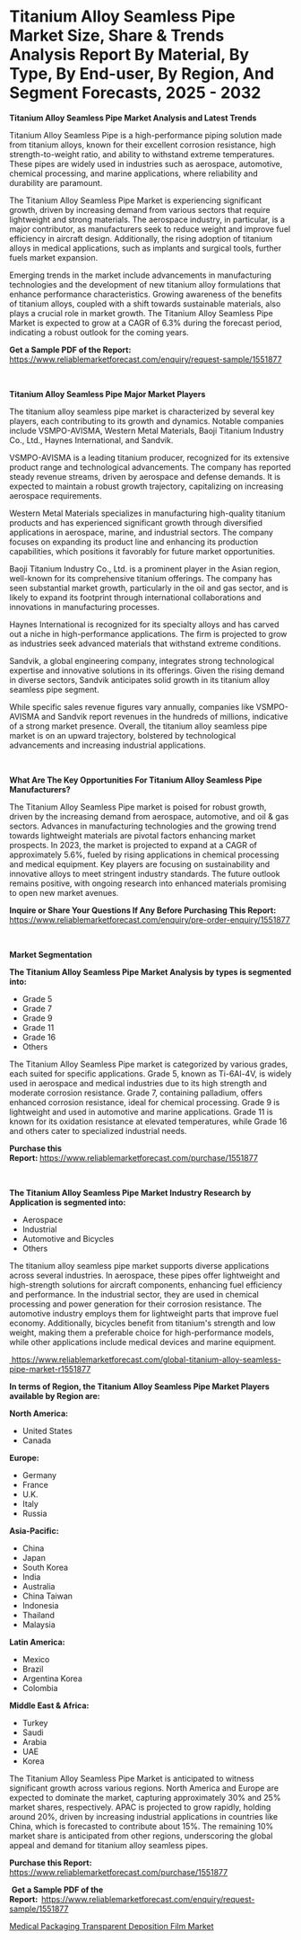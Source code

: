 <p><h1>Titanium Alloy Seamless Pipe Market Size, Share & Trends Analysis Report By Material, By Type, By End-user, By Region, And Segment Forecasts, 2025 - 2032</h1></p><p><strong>Titanium Alloy Seamless Pipe Market Analysis and Latest Trends</strong></p>
<p><p>Titanium Alloy Seamless Pipe is a high-performance piping solution made from titanium alloys, known for their excellent corrosion resistance, high strength-to-weight ratio, and ability to withstand extreme temperatures. These pipes are widely used in industries such as aerospace, automotive, chemical processing, and marine applications, where reliability and durability are paramount.</p><p>The Titanium Alloy Seamless Pipe Market is experiencing significant growth, driven by increasing demand from various sectors that require lightweight and strong materials. The aerospace industry, in particular, is a major contributor, as manufacturers seek to reduce weight and improve fuel efficiency in aircraft design. Additionally, the rising adoption of titanium alloys in medical applications, such as implants and surgical tools, further fuels market expansion.</p><p>Emerging trends in the market include advancements in manufacturing technologies and the development of new titanium alloy formulations that enhance performance characteristics. Growing awareness of the benefits of titanium alloys, coupled with a shift towards sustainable materials, also plays a crucial role in market growth. The Titanium Alloy Seamless Pipe Market is expected to grow at a CAGR of 6.3% during the forecast period, indicating a robust outlook for the coming years.</p></p>
<p><strong>Get a Sample PDF of the Report:&nbsp;</strong> <a href="https://www.reliablemarketforecast.com/enquiry/request-sample/1551877?utm_campaign=1903&utm_medium=2&utm_source=Github&utm_content=ia&utm_term=01022025&utm_id=titanium-alloy-seamless-pipe">https://www.reliablemarketforecast.com/enquiry/request-sample/1551877</a></p>
<p>&nbsp;</p>
<p><strong>Titanium Alloy Seamless Pipe Major Market Players</strong></p>
<p><p>The titanium alloy seamless pipe market is characterized by several key players, each contributing to its growth and dynamics. Notable companies include VSMPO-AVISMA, Western Metal Materials, Baoji Titanium Industry Co., Ltd., Haynes International, and Sandvik.</p><p>VSMPO-AVISMA is a leading titanium producer, recognized for its extensive product range and technological advancements. The company has reported steady revenue streams, driven by aerospace and defense demands. It is expected to maintain a robust growth trajectory, capitalizing on increasing aerospace requirements.</p><p>Western Metal Materials specializes in manufacturing high-quality titanium products and has experienced significant growth through diversified applications in aerospace, marine, and industrial sectors. The company focuses on expanding its product line and enhancing its production capabilities, which positions it favorably for future market opportunities.</p><p>Baoji Titanium Industry Co., Ltd. is a prominent player in the Asian region, well-known for its comprehensive titanium offerings. The company has seen substantial market growth, particularly in the oil and gas sector, and is likely to expand its footprint through international collaborations and innovations in manufacturing processes.</p><p>Haynes International is recognized for its specialty alloys and has carved out a niche in high-performance applications. The firm is projected to grow as industries seek advanced materials that withstand extreme conditions.</p><p>Sandvik, a global engineering company, integrates strong technological expertise and innovative solutions in its offerings. Given the rising demand in diverse sectors, Sandvik anticipates solid growth in its titanium alloy seamless pipe segment.</p><p>While specific sales revenue figures vary annually, companies like VSMPO-AVISMA and Sandvik report revenues in the hundreds of millions, indicative of a strong market presence. Overall, the titanium alloy seamless pipe market is on an upward trajectory, bolstered by technological advancements and increasing industrial applications.</p></p>
<p>&nbsp;</p>
<p><strong>What Are The Key Opportunities For Titanium Alloy Seamless Pipe Manufacturers?</strong></p>
<p><p>The Titanium Alloy Seamless Pipe market is poised for robust growth, driven by the increasing demand from aerospace, automotive, and oil & gas sectors. Advances in manufacturing technologies and the growing trend towards lightweight materials are pivotal factors enhancing market prospects. In 2023, the market is projected to expand at a CAGR of approximately 5.6%, fueled by rising applications in chemical processing and medical equipment. Key players are focusing on sustainability and innovative alloys to meet stringent industry standards. The future outlook remains positive, with ongoing research into enhanced materials promising to open new market avenues.</p></p>
<p><strong>Inquire or Share Your Questions If Any Before Purchasing This Report:</strong> <a href="https://www.reliablemarketforecast.com/enquiry/pre-order-enquiry/1551877?utm_campaign=1903&utm_medium=2&utm_source=Github&utm_content=ia&utm_term=01022025&utm_id=titanium-alloy-seamless-pipe">https://www.reliablemarketforecast.com/enquiry/pre-order-enquiry/1551877</a></p>
<p>&nbsp;</p>
<p><strong>Market Segmentation</strong></p>
<p><strong>The Titanium Alloy Seamless Pipe Market Analysis by types is segmented into:</strong></p>
<p><ul><li>Grade 5</li><li>Grade 7</li><li>Grade 9</li><li>Grade 11</li><li>Grade 16</li><li>Others</li></ul></p>
<p><p>The Titanium Alloy Seamless Pipe market is categorized by various grades, each suited for specific applications. Grade 5, known as Ti-6Al-4V, is widely used in aerospace and medical industries due to its high strength and moderate corrosion resistance. Grade 7, containing palladium, offers enhanced corrosion resistance, ideal for chemical processing. Grade 9 is lightweight and used in automotive and marine applications. Grade 11 is known for its oxidation resistance at elevated temperatures, while Grade 16 and others cater to specialized industrial needs.</p></p>
<p><strong>Purchase this Report:&nbsp;</strong><a href="https://www.reliablemarketforecast.com/purchase/1551877?utm_campaign=1903&utm_medium=2&utm_source=Github&utm_content=ia&utm_term=01022025&utm_id=titanium-alloy-seamless-pipe">https://www.reliablemarketforecast.com/purchase/1551877</a></p>
<p>&nbsp;</p>
<p><strong>The Titanium Alloy Seamless Pipe Market Industry Research by Application is segmented into:</strong></p>
<p><ul><li>Aerospace</li><li>Industrial</li><li>Automotive and Bicycles</li><li>Others</li></ul></p>
<p><p>The titanium alloy seamless pipe market supports diverse applications across several industries. In aerospace, these pipes offer lightweight and high-strength solutions for aircraft components, enhancing fuel efficiency and performance. In the industrial sector, they are used in chemical processing and power generation for their corrosion resistance. The automotive industry employs them for lightweight parts that improve fuel economy. Additionally, bicycles benefit from titanium's strength and low weight, making them a preferable choice for high-performance models, while other applications include medical devices and marine equipment.</p></p>
<p><a href="https://www.reliablemarketforecast.com/global-titanium-alloy-seamless-pipe-market-r1551877?utm_campaign=1903&utm_medium=2&utm_source=Github&utm_content=ia&utm_term=01022025&utm_id=titanium-alloy-seamless-pipe">&nbsp;https://www.reliablemarketforecast.com/global-titanium-alloy-seamless-pipe-market-r1551877</a></p>
<p><strong>In terms of Region, the Titanium Alloy Seamless Pipe Market Players available by Region are:</strong></p>
<p>
    <p> <strong> North America: </strong>
        <ul>
            <li>United States</li>
            <li>Canada</li>
        </ul>
        </p> 
    <p> <strong> Europe: </strong>
        <ul>
            <li>Germany</li>
            <li>France</li>
            <li>U.K.</li>
            <li>Italy</li>
            <li>Russia</li>
        </ul>
        </p> 
    <p> <strong> Asia-Pacific: </strong>
        <ul>
            <li>China</li>
            <li>Japan</li>
            <li>South Korea</li>
            <li>India</li>
            <li>Australia</li>
            <li>China Taiwan</li>
            <li>Indonesia</li>
            <li>Thailand</li>
            <li>Malaysia</li>
        </ul>
        </p> 
    <p> <strong> Latin America: </strong>
        <ul>
            <li>Mexico</li>
            <li>Brazil</li>
            <li>Argentina Korea</li>
            <li>Colombia</li>
        </ul>
        </p> 
    <p> <strong> Middle East & Africa: </strong>
        <ul>
            <li>Turkey</li>
            <li>Saudi</li>
            <li>Arabia</li>
            <li>UAE</li>
            <li>Korea</li>
        </ul>
    </p>
    </p>
<p><p>The Titanium Alloy Seamless Pipe Market is anticipated to witness significant growth across various regions. North America and Europe are expected to dominate the market, capturing approximately 30% and 25% market shares, respectively. APAC is projected to grow rapidly, holding around 20%, driven by increasing industrial applications in countries like China, which is forecasted to contribute about 15%. The remaining 10% market share is anticipated from other regions, underscoring the global appeal and demand for titanium alloy seamless pipes.</p></p>
<p><strong>Purchase this Report: </strong><a href="https://www.reliablemarketforecast.com/purchase/1551877?utm_campaign=1903&utm_medium=2&utm_source=Github&utm_content=ia&utm_term=01022025&utm_id=titanium-alloy-seamless-pipe">https://www.reliablemarketforecast.com/purchase/1551877</a></p>
<p>&nbsp;<strong>Get a Sample PDF of the Report:&nbsp;&nbsp;</strong><a href="https://www.reliablemarketforecast.com/enquiry/request-sample/1551877?utm_campaign=1903&utm_medium=2&utm_source=Github&utm_content=ia&utm_term=01022025&utm_id=titanium-alloy-seamless-pipe">https://www.reliablemarketforecast.com/enquiry/request-sample/1551877</a></p>
<p><strong></strong></p>
<p><p><a href="https://github.com/ashepherd82/Market-Research-Report-List-7/blob/main/medical-packaging-transparent-deposition-film-market.md?utm_campaign=1903&utm_medium=2&utm_source=Github&utm_content=ia&utm_term=01022025&utm_id=titanium-alloy-seamless-pipe">Medical Packaging Transparent Deposition Film Market</a></p></p>